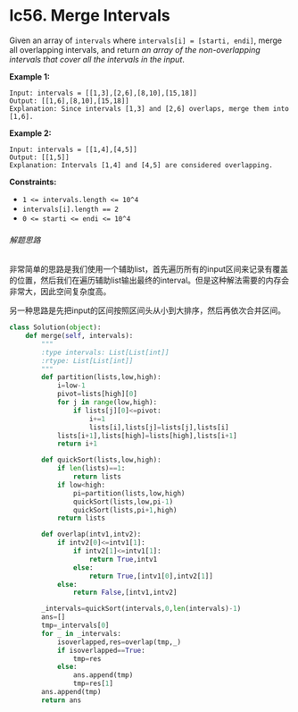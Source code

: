 # lc56. Merge Intervals


Given an array of `intervals` where `intervals[i] = [starti, endi]`, merge all overlapping intervals, and return *an array of the non-overlapping intervals that cover all the intervals in the input*. 

**Example 1:**

```
Input: intervals = [[1,3],[2,6],[8,10],[15,18]]
Output: [[1,6],[8,10],[15,18]]
Explanation: Since intervals [1,3] and [2,6] overlaps, merge them into [1,6].
```

**Example 2:**

```
Input: intervals = [[1,4],[4,5]]
Output: [[1,5]]
Explanation: Intervals [1,4] and [4,5] are considered overlapping.
```

**Constraints:**

- `1 <= intervals.length <= 10^4`
- `intervals[i].length == 2`
- `0 <= starti <= endi <= 10^4`

###### 解题思路

非常简单的思路是我们使用一个辅助list，首先遍历所有的input区间来记录有覆盖的位置，然后我们在遍历辅助list输出最终的interval。但是这种解法需要的内存会非常大，因此空间复杂度高。

另一种思路是先把input的区间按照区间头从小到大排序，然后再依次合并区间。

```python
class Solution(object):
    def merge(self, intervals):
        """
        :type intervals: List[List[int]]
        :rtype: List[List[int]]
        """
        def partition(lists,low,high):
            i=low-1
            pivot=lists[high][0]
            for j in range(low,high):
                if lists[j][0]<=pivot:
                    i+=1
                    lists[i],lists[j]=lists[j],lists[i]
            lists[i+1],lists[high]=lists[high],lists[i+1]
            return i+1

        def quickSort(lists,low,high):
            if len(lists)==1:
                return lists
            if low<high:
                pi=partition(lists,low,high)
                quickSort(lists,low,pi-1)
                quickSort(lists,pi+1,high)
            return lists

        def overlap(intv1,intv2):
            if intv2[0]<=intv1[1]:
                if intv2[1]<=intv1[1]:
                    return True,intv1
                else:
                    return True,[intv1[0],intv2[1]]
            else:
                return False,[intv1,intv2]

        _intervals=quickSort(intervals,0,len(intervals)-1)
        ans=[]
        tmp=_intervals[0]
        for _ in _intervals:
            isoverlapped,res=overlap(tmp,_)
            if isoverlapped==True:
                tmp=res
            else:
                ans.append(tmp)
                tmp=res[1]
        ans.append(tmp)
        return ans
```





